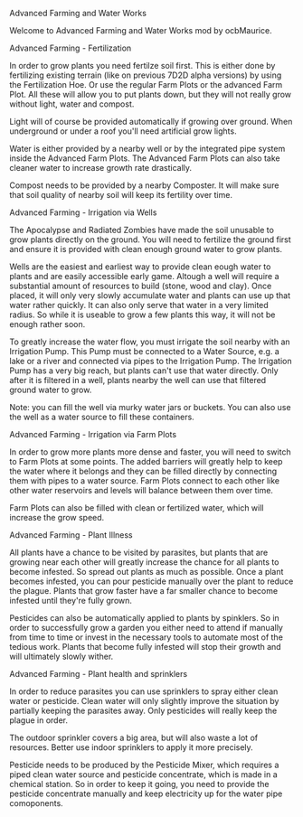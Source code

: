 Advanced Farming and Water Works

Welcome to Advanced Farming and Water Works mod by ocbMaurice.


Advanced Farming - Fertilization

In order to grow plants you need fertilze soil first. This is either done
by fertilizing existing terrain (like on previous 7D2D alpha versions) by
using the Fertilization Hoe. Or use the regular Farm Plots or the advanced
Farm Plot. All these will allow you to put plants down, but they will not
really grow without light, water and compost.

Light will of course be provided automatically if growing over ground.
When underground or under a roof you'll need artificial grow lights.

Water is either provided by a nearby well or by the integrated pipe
system inside the Advanced Farm Plots. The Advanced Farm Plots can
also take cleaner water to increase growth rate drastically.

Compost needs to be provided by a nearby Composter. It will make sure
that soil quality of nearby soil will keep its fertility over time.

Advanced Farming - Irrigation via Wells

The Apocalypse and Radiated Zombies have made the soil unusable to grow
plants directly on the ground. You will need to fertilize the ground first
and ensure it is provided with clean enough ground water to grow plants.

Wells are the easiest and earliest way to provide clean eough water to
plants and are easily accessible early game. Altough a well will require
a substantial amount of resources to build (stone, wood and clay).
Once placed, it will only very slowly accumulate water and plants
can use up that water rather quickly. It can also only serve that
water in a very limited radius. So while it is useable to grow a
few plants this way, it will not be enough rather soon.

To greatly increase the water flow, you must irrigate the soil nearby
with an Irrigation Pump. This Pump must be connected to a Water Source,
e.g. a lake or a river and connected via pipes to the Irrigation Pump.
The Irrigation Pump has a very big reach, but plants can't use that
water directly. Only after it is filtered in a well, plants nearby
the well can use that filtered ground water to grow.

Note: you can fill the well via murky water jars or buckets. You
can also use the well as a water source to fill these containers.

Advanced Farming - Irrigation via Farm Plots

In order to grow more plants more dense and faster, you will need
to switch to Farm Plots at some points. The added barriers will
greatly help to keep the water where it belongs and they can be
filled directly by connecting them with pipes to a water source.
Farm Plots connect to each other like other water reservoirs and
levels will balance between them over time.

Farm Plots can also be filled with clean or fertilized water, which
will increase the grow speed.




Advanced Farming - Plant Illness

All plants have a chance to be visited by parasites, but plants that
are growing near each other will greatly increase the chance for all
plants to become infested. So spread out plants as much as possible.
Once a plant becomes infested, you can pour pesticide manually over
the plant to reduce the plague. Plants that grow faster have a far
smaller chance to become infested until they're fully grown.

Pesticides can also be automatically applied to plants by spinklers.
So in order to successfully grow a garden you either need to attend
if manually from time to time or invest in the necessary tools to
automate most of the tedious work. Plants that become fully infested
will stop their growth and will ultimately slowly wither.

Advanced Farming - Plant health and sprinklers

In order to reduce parasites you can use sprinklers to spray either
clean water or pesticide. Clean water will only slightly improve the
situation by partially keeping the parasites away. Only pesticides
will really keep the plague in order.

The outdoor sprinkler covers a big area, but will also waste a lot of
resources. Better use indoor sprinklers to apply it more precisely.

Pesticide needs to be produced by the Pesticide Mixer, which requires
a piped clean water source and pesticide concentrate, which is made
in a chemical station. So in order to keep it going, you need to
provide the pesticide concentrate manually and keep electricity up
for the water pipe comoponents.